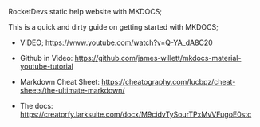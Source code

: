 RocketDevs static help website with MKDOCS;

This is a quick and dirty guide on getting started with MKDOCS;

- VIDEO; https://www.youtube.com/watch?v=Q-YA_dA8C20
- Github in Video: https://github.com/james-willett/mkdocs-material-youtube-tutorial
- Markdown Cheat Sheet: https://cheatography.com/lucbpz/cheat-sheets/the-ultimate-markdown/
  
- The docs:
  https://creatorfy.larksuite.com/docx/M9cidvTySourTPxMvVFugoE0stc

  